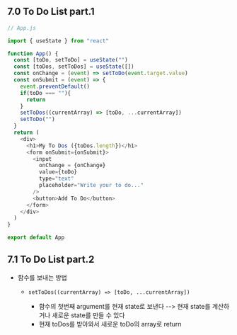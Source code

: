 ## 7.0 To Do List part.1

```js
// App.js

import { useState } from "react"

function App() {
  const [toDo, setToDo] = useState("")
  const [toDos, setToDos] = useState([])
  const onChange = (event) => setToDo(event.target.value)
  const onSubmit = (event) => {
    event.preventDefault()
    if(toDo === ""){
      return
    }
    setToDos((currentArray) => [toDo, ...currentArray])
    setToDo("")
  }
  return (
    <div>
      <h1>My To Dos ({toDos.length})</h1>
      <form onSubmit={onSubmit}>
        <input
          onChange = {onChange}
          value={toDo}
          type="text"
          placeholder="Write your to do..."
        />
        <button>Add To Do</button>
      </form>
    </div>
  )
}

export default App
```







## 7.1 To Do List part.2

- 함수를 보내는 방법

  - `setToDos((currentArray) => [toDo, ...currentArray])`

    - 함수의 첫번째 argument를 현재 state로 보낸다 --> 현재 state를 계산하거나 새로운 state를 만들 수 있다
    - 현재 toDos를 받아와서 새로운 toDo의 array로 return

    

    

    
